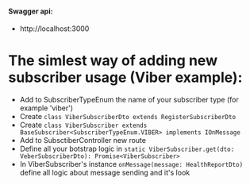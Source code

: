 #### Swagger api:
* http://localhost:3000


# The simlest way of adding new subscriber usage (Viber example):
* Add to SubscriberTypeEnum the name of your subscriber type (for example 'viber')
* Create `class ViberSubscriberDto extends RegisterSubscriberDto`
* Create `class ViberSubscriber extends BaseSubscriber<SubscriberTypeEnum.VIBER> implements IOnMessage`
* Add to SubsctiberController new route
* Define all your botstrap logic in `static ViberSubscriber.get(dto: VeberSubscriberDto): Promise<ViberSubscriber>`
* In ViberSubscriber's instance `onMessage(message: HealthReportDto)` define all logic about message sending and it's look
